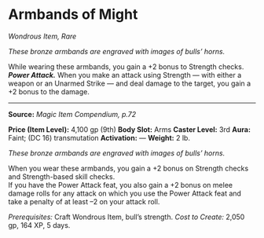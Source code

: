 # Armbands of Might
*Wondrous Item, Rare*

*These bronze armbands are engraved with images of bulls’ horns.*

While wearing these armbands, you gain a +2 bonus to Strength checks.  
***Power Attack.*** When you make an attack using Strength — with either a weapon or an Unarmed Strike — and deal damage to the target, you gain a +2 bonus to the damage.



---
**Source:** *Magic Item Compendium, p.72*

**Price (Item Level):** 4,100 gp (9th)
**Body Slot:** Arms
**Caster Level:** 3rd
**Aura:** Faint; (DC 16) transmutation
**Activation:** —
**Weight:** 2 lb.

*These bronze armbands are engraved with images of bulls’ horns.*  

When you wear these armbands, you gain a +2 bonus on Strength checks and Strength-based skill checks.  
If you have the Power Attack feat, you also gain a +2 bonus on melee damage rolls for any attack on which you use the Power Attack feat and take a penalty of at least –2 on your attack roll.  

*Prerequisites:* Craft Wondrous Item, bull’s strength.
*Cost to Create:* 2,050 gp, 164 XP, 5 days.